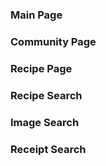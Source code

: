 
<h3>Main Page</h3>



<h3>Community Page</h3>



<h3>Recipe Page</h3>



<h3>Recipe Search</h3>



<h3>Image Search</h3>



<h3>Receipt Search</h3>

